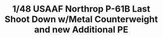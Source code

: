 ---
layout: product
title: "1/48 USAAF Northrop P-61B Last Shoot Down w/Metal Counterweight and new Additional PE"
price: "8500" 
desc: "Maketa"
img_path: "/assets/img/GWHSNG02.webp"
brand: "N/A"
available: false
special_offer: false
new: false
soon: false
cat: "010000"
subcat: "010900"
subsubcat: "0N/A"
sifra: "GWHSNG02"
popular: false
---